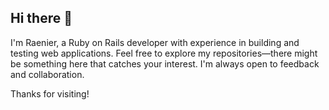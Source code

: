 ## Hi there 👋

I'm Raenier, a Ruby on Rails developer with experience in building and testing web applications. Feel free to explore my repositories—there might be something here that catches your interest. I'm always open to feedback and collaboration.

Thanks for visiting!
